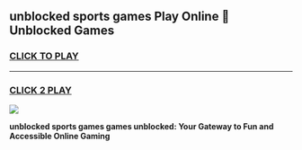 
## unblocked sports games Play Online 👋 Unblocked Games
<h3>
<a href="https://premium.freeplayer.one?title=unblocked_sports_games&ref=19F">CLICK TO PLAY</a></h3>
<hr>

<h3>
<a href="https://premium.freeplayer.one?title=unblocked_sports_games&ref=19F">CLICK 2 PLAY</a>
  
</h3>

<a href="https://premium.freeplayer.one?title=unblocked_sports_games&ref=19F"><img src="https://clearcache.store/games.png"></a>


**unblocked sports games games unblocked: Your Gateway to Fun and Accessible Online Gaming**
